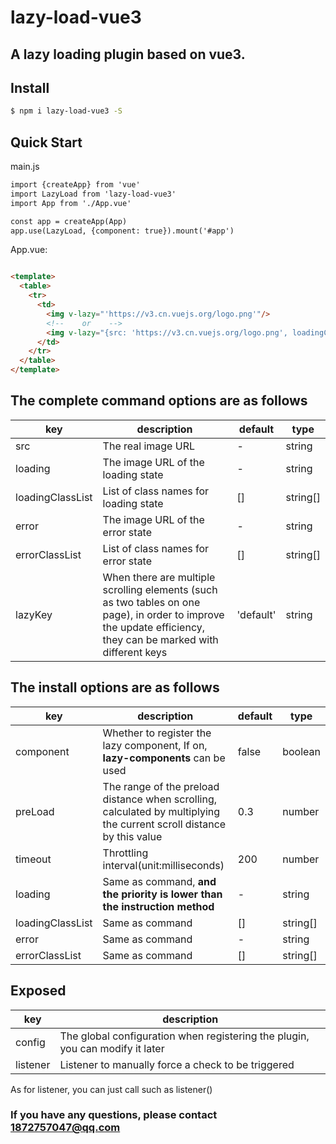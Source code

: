 # lazy-load-vue3

## A lazy loading plugin based on vue3.

## Install

```sh
$ npm i lazy-load-vue3 -S
```

## Quick Start

main.js

```html
import {createApp} from 'vue'
import LazyLoad from 'lazy-load-vue3'
import App from './App.vue'

const app = createApp(App)
app.use(LazyLoad, {component: true}).mount('#app')
```

App.vue:

```html

<template>
  <table>
    <tr>
      <td>
        <img v-lazy="'https://v3.cn.vuejs.org/logo.png'"/>
        <!--    or    -->
        <img v-lazy="{src: 'https://v3.cn.vuejs.org/logo.png', loadingClassList: ['loading']}"/>
      </td>
    </tr>
  </table>
</template>
```

## The complete command options are as follows

| key              | description                           | default  | type   |
|------------------|---------------------------------------|----------|--------|
| src              | The real image URL                    | -        | string |
| loading          | The image URL of the loading state    | -        | string |
| loadingClassList | List of class names for loading state | []       | string[] |
| error            | The image URL of the error state      | -        | string |
| errorClassList   | List of class names for error state   | []       | string[] |
| lazyKey          | When there are multiple scrolling elements (such as two tables on one page), in order to improve the update efficiency, they can be marked with different keys   | 'default' | string |

## The install options are as follows


| key              | description                                                                                                           | default | type     |
|------------------|-----------------------------------------------------------------------------------------------------------------------|---------|----------|
| component        | Whether to register the lazy component, If on, **lazy-components** can be used                                                                                | false   | boolean  |
| preLoad          | The range of the preload distance when scrolling, calculated by multiplying the current scroll distance by this value | 0.3     | number   |
| timeout          | Throttling interval(unit:milliseconds)                                                                                | 200     | number   |
| loading          | Same as command, **and the priority is lower than the instruction method**                | -       | string   |
| loadingClassList | Same as command                                                                                                       | []      | string[] |
| error            | Same as command                                                                                                       | -       | string   |
| errorClassList   | Same as command                                                                                                       | []      | string[] |

## Exposed


| key      | description                                                                                                           |
|----------|-----------------------------------------------------------------------------------------------------------------------|
| config   | The global configuration when registering the plugin, you can modify it later                                                                                |
| listener | Listener to manually force a check to be triggered |

As for listener, you can just call such as listener()

### If you have any questions, please contact 1872757047@qq.com
